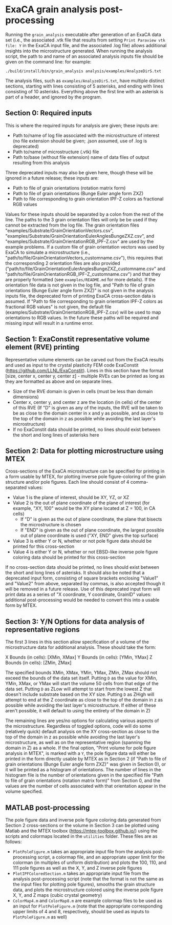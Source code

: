 # ExaCA grain analysis post-processing

Running the `grain_analysis` executable after generation of an ExaCA data set (i.e., the associated .vtk file that results from setting `Print Paraview vtk file: Y` in the ExaCA input file, and the associated .log file) allows additional insights into the microstructure generated. When running the analysis script, the path to and name of an associated analysis inputs file should be given on the command line: for example:

```
./build/install/bin/grain_analysis analysis/examples/AnalyzeDirS.txt
```

The analysis files, such as `examples/AnalyzeDirS.txt`, have multiple distinct sections, starting with lines consisting of 5 asterisks, and ending with lines consisting of 10 asterisks. Everything above the first line with an asterisk is part of a header, and ignored by the program.

## Section 0: Required inputs

This is where the required inputs for analysis are given; these inputs are:

* Path to/name of log file associated with the microstructure of interest (no file extension should be given; .json assumed, use of .log is deprecated)
* Path to/name of microstructure (.vtk) file
* Path to/base (without file extension) name of data files of output resulting from this analysis

Three deprecated inputs may also be given here, though these will be ignored in a future release; these inputs are:
* Path to file of grain orientations (rotation matrix form)
* Path to file of grain orientations (Bunge Euler angle form ZXZ)
* Path to file corresponding to grain orientation IPF-Z colors as fractional RGB values

Values for these inputs should be separated by a colon from the rest of the line. The paths to the 3 grain orientation files will only be be used if they cannot be extracted from the log file. The grain orientation files "examples/Substrate/GrainOrientationVectors.csv", "examples/Substrate/GrainOrientationEulerAnglesBungeZXZ.csv", and "examples/Substrate/GrainOrientationRGB_IPF-Z.csv" are used by the example problems. If a custom file of grain orientation vectors was used by ExaCA to simulate a microstructure (i.e., "path/to/file/GrainOrientationVectors_customname.csv"), this requires that the corresponding 2 orientation files are also provided ("path/to/file/GrainOrientationEulerAnglesBungeZXZ_customname.csv" and "path/to/file/GrainOrientationRGB_IPF-Z_customname.csv") and that they are properly formatted (see `examples/README.md` for more details).
 If the orientation file data is not given in the log file, and "Path to file of grain orientations (Bunge Euler angle form ZXZ)" is not given in the analysis inputs file, the deprecated form of printing ExaCA cross-section data is assumed. If "Path to file corresponding to grain orientation IPF-Z colors as fractional RGB values" is not given, the default file (examples/Substrate/GrainOrientationRGB_IPF-Z.csv) will be used to map orientations to RGB values. In the future these paths will be required and missing input will result in a runtime error.

## Section 1: ExaConstit representative volume element (RVE) printing

Representative volume elements can be carved out from the ExaCA results and used as input to the crystal plasticity FEM code ExaConstit (https://github.com/LLNL/ExaConstit). Lines in this section have the format [size, center x, center y, center z] - multiple RVEs can be printed as long as they are formatted as above and on separate lines.
* Size of the RVE domain is given in cells (must be less than domain dimensions)
* Center x, center y, and center z are the location (in cells) of the center of this RVE (If "D" is given as any of the inputs, the RVE will be taken to be as close to the domain center in x and y as possible, and as close to the top of the domain in z as possible while avoiding the last layer's microstructure)
* If no ExaConstit data should be printed, no lines should exist between the short and long lines of asterisks here

## Section 2: Data for plotting microstructure using MTEX

Cross-sections of the ExaCA microstructure can be specified for printing in a form usable by MTEX, for plotting inverse pole figure-coloring of the grain structure and/or pole figures. Each line should consist of 4 comma-separated values:
* Value 1 is the plane of interest, should be XY, YZ, or XZ
* Value 2 is the out of plane coordinate of the plane of interest (for example, "XY, 100" would be the XY plane located at Z = 100, in CA cells)
  - If "D" is given as the out of plane coordinate, the plane that bisects the microstructure is chosen
  - If "END" is given as the out of plane coordinate, the largest possible out of plane coordinate is used ("XY, END" gives the top surface)
* Value 3 is either Y or N, whether or not pole figure data should be printed for this cross-section
* Value 4 is either Y or N, whether or not EBSD-like inverse pole figure coloring data should be printed for this cross-section

If no cross-section data should be printed, no lines should exist between the short and long lines of asterisks. It should also be noted that a deprecated input form, consisting of square brackets enclosing "Value1" and "Value2" from above, separated by commas, is also accepted though it will be removed in a future release. Use of this deprecated input form will print data as a series of "X coordinate, Y coordinate, GrainID" values: additional post-processing would be needed to convert this into a usable form by MTEX.

## Section 3: Y/N Options for data analysis of representative regions

The first 3 lines in this section allow specification of a volume of the microstructure data for additional analysis. These should take the form:

X Bounds (in cells): [XMin, XMax]
Y Bounds (in cells): [YMin, YMax]
Z Bounds (in cells): [ZMin, ZMax]

The specified bounds XMin, XMax, YMin, YMax, ZMin, ZMax should not exceed the bounds of the data set itself. Putting `D` as the value for XMin, YMin, XMax, or YMax will start the volume 50 cells from that edge of the data set. Putting `D` as ZLow will attempt to start from the lowest Z that doesn't include substrate based on the XY size. Putting `D` as ZHigh will attempt to end at the Z coordinate as close to the top of the domain in z as possible while avoiding the last layer's microstructure. If either of these aren't possible, it will default to using the entirety of the domain in Z)

The remaining lines are yes/no options for calculating various aspects of the microstructure. Regardless of toggled options, code will do some (relatively quick) default analysis on the XY cross-section as close to the top of the domain in z as possible while avoiding the last layer's microstructure, as well as on the representative region (spanning the domain in Z) as a whole. If the final option, "Print volume for pole figure analysis in MTEX", is marked with a `Y`, the pole figure data will either be printed in the form directly usable by MTEX as in Section 2 (if "Path to file of grain orientations (Bunge Euler angle form ZXZ)" was given in Section 0), or it will be printed as a histogram of orientations. The number of lines in the histogram file is the number of orientations given in the specified file "Path to file of grain orientations (rotation matrix form)" from Section 0, and the values are the number of cells associated with that orientation appear in the volume specified.

## MATLAB post-processing
The pole figure data and inverse pole figure coloring data generated from Section 2 cross-sections or the volume in Section 3 can be plotted using Matlab and the MTEX toolbox (https://mtex-toolbox.github.io/) using the scripts and colormaps located in the `utilities` folder. These files are as follows:

* `PlotPoleFigure.m` takes an appropriate input file from the analysis post-processing script, a colormap file, and an appropriate upper limit for the colorman (in multiples of uniform distribution) and plots the 100, 110, and 111 pole figures as well as the X, Y, and Z inverse pole figures
* `PlotIPFColoredSection.m` takes an appropriate input file from the analysis post-processing script (note that the format is not the same as the input files for plotting pole figures), smooths the grain structure data, and plots the microstructure colored using the inverse pole figure X, Y, and Z maps (cubic crystal geometry)
* `ColorMap4.m` and `ColorMap8.m` are example colormap files to be used as an input for `PlotPoleFigure.m` (note that the appropriate corresponding upper limits of 4 and 8, respectively, should be used as inputs to `PlotPoleFigure.m` as well)
